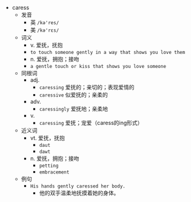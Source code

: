 - caress
  - 发音
    - 英 `/kə'res/`
    - 美 `/kə'rɛs/`
  - 词义
    - v. 爱抚，抚抱
    - `to touch someone gently in a way that shows you love them`
    - n. 爱抚，拥抱；接吻
    - `a gentle touch or kiss that shows you love someone`
  - 同根词
    - adj.
      - `caressing` 爱抚的；亲切的；表现爱情的
      - `caressive` 似爱抚的；亲柔的
    - adv.
      - `caressingly` 爱抚地；亲柔地
    - v.
      - `caressing` 爱抚；宠爱（caress的ing形式）
  - 近义词
    - vt. 爱抚，抚抱
      - `daut`
      - `dawt`
    - n. 爱抚，拥抱；接吻
      - `petting`
      - `embracement`
  - 例句
    - `His hands gently caressed her body.`
      - 他的双手温柔地抚摸着她的身体。

